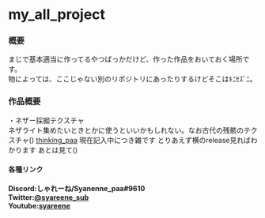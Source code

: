 # my_all_project

### 概要
まじで基本適当に作ってるやつばっかだけど、作った作品をおいておく場所です。  
物によっては、ここじゃない別のリポジトリにあったりするけどそこはｷﾆｾｽﾞﾆ。  

### 作品概要

・ネザー採掘テクスチャ  
ネザライト集めたいときとかに使うといいかもしれない。なお古代の残骸のテクスチャ()
[thinking_paa](https://cdn.discordapp.com/attachments/782211762488344596/923581341457580082/thinking_paa_migi.png)
現在記入中につき雑です
とりあえず横のrelease見ればわかります
あとは見て()


#### 各種リンク
**Discord:しゃれーね/Syanenne_paa#9610**  
**Twitter:[@syareene_sub](https://twitter.com/syareene_sub)**  
**Youtube:[syareene](https://www.youtube.com/channel/UCEkrurmdo7i-JOxKAMMcyTg)**  
